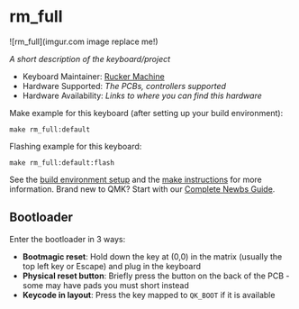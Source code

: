# rm_full

![rm_full](imgur.com image replace me!)

*A short description of the keyboard/project*

* Keyboard Maintainer: [Rucker Machine](https://github.com/RuckerMachine)
* Hardware Supported: *The PCBs, controllers supported*
* Hardware Availability: *Links to where you can find this hardware*

Make example for this keyboard (after setting up your build environment):

    make rm_full:default

Flashing example for this keyboard:

    make rm_full:default:flash

See the [build environment setup](https://docs.qmk.fm/#/getting_started_build_tools) and the [make instructions](https://docs.qmk.fm/#/getting_started_make_guide) for more information. Brand new to QMK? Start with our [Complete Newbs Guide](https://docs.qmk.fm/#/newbs).

## Bootloader

Enter the bootloader in 3 ways:

* **Bootmagic reset**: Hold down the key at (0,0) in the matrix (usually the top left key or Escape) and plug in the keyboard
* **Physical reset button**: Briefly press the button on the back of the PCB - some may have pads you must short instead
* **Keycode in layout**: Press the key mapped to `QK_BOOT` if it is available
